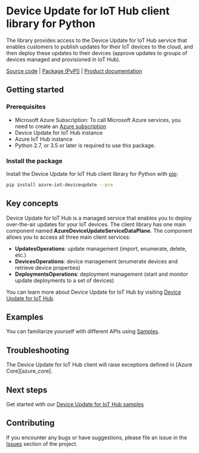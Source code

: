 # Device Update for IoT Hub client library for Python

The library provides access to the Device Update for IoT Hub service that enables customers to publish updates for their IoT devices to the cloud, and then deploy these updates to their devices (approve updates to groups of devices managed and provisioned in IoT Hub). 

  [Source code](https://github.com/Azure/azure-sdk-for-python/tree/master/sdk/deviceupdate) | [Package (PyPI)](https://pypi.org/project/azure-iot-deviceupdate/) | [Product documentation](https://github.com/Azure/adu-private-preview/blob/master/docs/adu-overview.md)

## Getting started

### Prerequisites

- Microsoft Azure Subscription: To call Microsoft Azure services, you need to create an [Azure subscription](https://azure.microsoft.com/free/)
- Device Update for IoT Hub instance
- Azure IoT Hub instance
- Python 2.7, or 3.5 or later is required to use this package.

### Install the package

Install the Device Update for IoT Hub client library for Python with [pip](https://pypi.org/project/pip/):

```bash
pip install azure-iot-deviceupdate --pre
```

## Key concepts

Device Update for IoT Hub is a managed service that enables you to deploy over-the-air updates for your IoT devices. The client library has one main component named **AzureDeviceUpdateServiceDataPlane**.  The component allows you to access all three main client services:
- **UpdatesOperations**: update management (import, enumerate, delete, etc.)
- **DevicesOperations**: device management (enumerate devices and retrieve device properties)
- **DeploymentsOperations**: deployment management (start and monitor update deployments to a set of devices)

You can learn more about Device Update for IoT Hub by visiting [Device Update for IoT Hub](https://github.com/Azure/adu-private-preview/tree/release/v0.2.0-private-preview).

## Examples

You can familiarize yourself with different APIs using [Samples](./samples).

## Troubleshooting

The Device Update for IoT Hub client will raise exceptions defined in [Azure Core][azure_core].

## Next steps

Get started with our [Device Update for IoT Hub samples](./samples)

## Contributing

If you encounter any bugs or have suggestions, please file an issue in the [Issues](<https://github.com/Azure/azure-sdk-for-python/issues>) section of the project.
